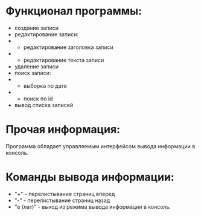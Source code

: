 # Функционал программы:
+ создание записи
+ редактирование записи:
+ + редактирование заголовка записи
+ + редактирование текста записи
+ удаление записи
+ поиск записи:
+ + выборка по дате
+ + поиск по id
+ вывод списка записей
# Прочая информация:
Программа обладает управляемым интерфейсом вывода информации в консоль.
# Команды вывода информации:
+ "+" - перелистывание страниц вперед
+ "-" - перелистывание страниц назад
+ "e (лат)" - выход из режима вывода информации в консоль.